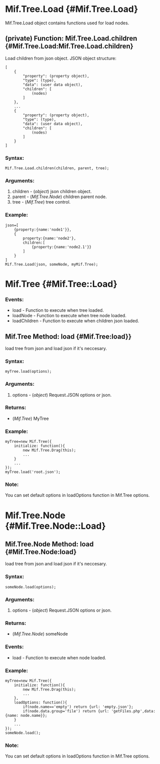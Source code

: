 Mif.Tree.Load {#Mif.Tree.Load}
==============================
Mif.Tree.Load object contains functions used for load nodes.


(private) Function: Mif.Tree.Load.children {#Mif.Tree.Load:Mif.Tree.Load.children}
----------------------------------------------------------------------------------
	
Load children from json object. JSON object structure:

	[	
		{
			"property": (property object),
			"type": (type),
			"data": (user data object),
			"children": [
				(nodes)
			]
		},
		...
		{
			"property": (property object),
			"type": (type),
			"data": (user data object),
			"children": [
				(nodes)
			]
		}
	]
	
### Syntax:

	Mif.Tree.Load.children(children, parent, tree);

### Arguments:

1. children  - (*object*) json children object.
2. parent - (*Mif.Tree.Node*) children parent node.
3. tree - (*Mif.Tree*) tree control.

### Example:

	json=[
		{property:{name:'node1'}},
		{
			property:{name:'node2'},
			children:[
				{property:{name:'node2.1'}}
			]
		}
	]
	Mif.Tree.Load(json, someNode, myMif.Tree);



	
Mif.Tree {#Mif.Tree::Load}
=========================

### Events:
* load         - Function to execute when tree loaded.
* loadNode     - Function to execute when tree node loaded.
* loadChildren - Function to execute when children json loaded.
	
Mif.Tree Method: load {#Mif.Tree:load}}
---------------------------------------

load tree from json and load json if it's neccesary.

### Syntax:

	myTree.load(options);
	
### Arguments:

1. options - (*object*) Request.JSON options or json.

### Returns:

* (*Mif.Tree*) MyTree

### Example:
	
	myTree=new Mif.Tree({
		initialize: function(){
			new Mif.Tree.Drag(this);
			...
		}
		...
	});
	myTree.load('root.json');

### Note:
You can set default options in loadOptions function in Mif.Tree options.

Mif.Tree.Node {#Mif.Tree.Node::Load}
====================================
	
Mif.Tree.Node Method: load {#Mif.Tree.Node:load}
------------------------------------------------

load tree from json and load json if it's neccesary.

### Syntax:

	someNode.load(options);
	
### Arguments:

1. options - (*object*) Request.JSON options or json.

### Returns:

* (*Mif.Tree.Node*) someNode

### Events:

* load  - Function to execute when node loaded.

### Example:
	
	myTree=new Mif.Tree({
		initialize: function(){
			new Mif.Tree.Drag(this);
			...
		},
		loadOptions: function(){
			if(node.name=='empty') return {url: 'empty.json'};
			if(node.data.group='file') return {url: 'getFiles.php',data: {name: node.name}};
		}
		...
	});
	someNode.load();

### Note:
You can set default options in loadOptions function in Mif.Tree options.

